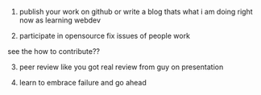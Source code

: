 1) publish your work on github or write a blog thats what i am doing right now as learning webdev

2) participate in opensource fix issues of people work 

see the how to contribute??

3) peer review like you got real review from guy on presentation

4) learn to embrace failure and go ahead
